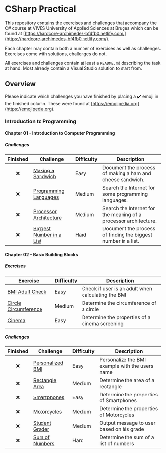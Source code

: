 # CSharp Practical

This repository contains the exercises and challenges that accompany the C\# course at VIVES University of Applied Sciences at Bruges which can be found at [https://hardcore-archimedes-bf4fb0.netlify.com/](https://hardcore-archimedes-bf4fb0.netlify.com/).

Each chapter may contain both a number of exercises as well as challenges. Exercises come with solutions, challenges do not.

All exercises and challenges contain at least a `README.md` describing the task at hand. Most already contain a Visual Studio solution to start from.

## Overview

Please indicate which challenges you have finished by placing a ✔️ emoji in the finished column. These were found at [https://emojipedia.org](https://emojipedia.org).

### Introduction to Programming

#### Chapter 01 - Introduction to Computer Programming

##### Challenges

| Finished | Challenge | Difficulty | Description |
| :---: | --- | --- | --- |
| ❌ | [Making a Sandwich](./introduction_to_programming/01_introduction_to_computer_programming/challenges/making_a_sandwich/README.md) | Easy | Document the process of making a ham and cheese sandwich. |
| ❌ | [Programming Languages](./introduction_to_programming/01_introduction_to_computer_programming/challenges/programming_languages/README.md) | Medium | Search the Internet for some programming languages. |
| ❌ | [Processor Architecture](./introduction_to_programming/01_introduction_to_computer_programming/challenges/processor_architecture/README.md) | Medium | Search the Internet for the meaning of a processor architecture. |
| ❌ | [Biggest Number in a List](./introduction_to_programming/01_introduction_to_computer_programming/challenges/biggest_number_in_a_list/README.md) | Hard | Document the process of finding the biggest number in a list. |

#### Chapter 02 - Basic Building Blocks

##### Exercises

| Exercise | Difficulty | Description |
| --- | --- | --- |
| [BMI Adult Check](./introduction_to_programming/02_basic_building_blocks/exercises/bmi_adult_check/README.md) | Easy | Check if user is an adult when calculating the BMI |
| [Circle Circumference](./introduction_to_programming/02_basic_building_blocks/exercises/circle_circumference/README.md) | Medium | Determine the circumference of a circle |
| [Cinema](./introduction_to_programming/02_basic_building_blocks/exercises/cinema/README.md) | Easy | Determine the properties of a cinema screening |

##### Challenges

| Finished | Challenge | Difficulty | Description |
| :---: | --- | --- | --- |
| ❌ | [Personalized BMI](./introduction_to_programming/02_basic_building_blocks/challenges/personalized_bmi/README.md) | Easy | Personalize the BMI example with the users name |
| ❌ | [Rectangle Area](./introduction_to_programming/02_basic_building_blocks/challenges/rectangle_area/README.md) | Medium | Determine the area of a rectangle |
| ❌ | [Smartphones](./introduction_to_programming/02_basic_building_blocks/challenges/smartphones/README.md) | Easy | Determine the properties of Smartphones |
| ❌ | [Motorcycles](./introduction_to_programming/02_basic_building_blocks/challenges/motorcycles/README.md) | Medium | Determine the properties of Motorcycles |
| ❌ | [Student Grader](./introduction_to_programming/02_basic_building_blocks/challenges/student_grader/README.md) | Medium | Output message to user based on his grade |
| ❌ | [Sum of Numbers](./introduction_to_programming/02_basic_building_blocks/challenges/sum_of_numbers/README.md) | Hard | Determine the sum of a list of numbers |
